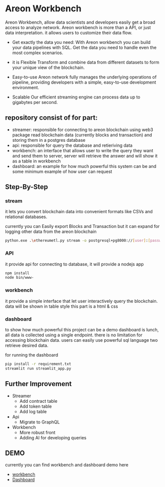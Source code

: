 # Areon Workbench
Areon Workbench, allow data scientists and developers easily get a broad access to analyze network.
Areon workbench is more than a API, or just data interpretation. it allows users to customize their data flow.
- Get exactly the data you need:
With Areon workbench you can build your data pipelines with SQL. Get the data you need to handle even the most complex scenarios.

- it is Flexible
Transform and combine data from different datasets to form your unique view of the blockchain.

- Easy-to-use
Areon network fully manages the underlying operations of pipeline, providing developers with a simple, easy-to-use development environment.

- Scalable
Our efficient streaming engine can process data up to gigabytes per second.

## repository consist of for part:

- streamer: responsible for connecting to areon blockchain using web3 package read blockchain data (currently blocks and transaction) and storing them in a postgres database
- api: responsible for query the database and retieriving data
- workbench: an interface that allows user to write the query they want and send them to server, server will retrieve the answer and will show it as a table in workbench
- dashboard: an example for how much powerful this system can be and some minimum example of how user can request

## Step-By-Step
### stream
it lets you convert blockchain data into convenient formats like CSVs and relational databases.

currently you can Easily export Blocks and Transaction but it can expand for logging other data from the areon blockchain

```sh
python.exe .\ethereumetl.py stream -o postgresql+pg8000://[user]:[password]@127.0.0.1:5432/areondb -e block,transaction --log-file log.txt --provider-uri https://testnet-rpc.areon.network
```

### API

it provide api for connecting to database, it will provide a nodejs app

```sh
npm install
node bin/www-
```
### workbench

it provide a simple interface that let user interactively query the blockchain.
data will be shown in table style
this part is a html & css

### dashboard

to show how much powerful this project can be a demo dashboard is lunch, all data is collected using a single endpoint. there is no limitation for accessing blockchain data. users can easily use powerful sql language two retrieve desired data.

for running the dashboard

```sh
pip install -r requirement.txt
streamlit run streamlit_app.py
```
## Further Improvement
- Streamer
    + Add contract table
    + Add token table
    + Add log table
- Api
    + Migrate to GraphQL
- Workbench
    + More robust front
    + Adding AI for developing queries
## DEMO

currently you can find workbench and dashboard demo here
- [workbench](https://areon.cuttlas.app/)
- [Dashboard](https://areon-dashboard.cuttlas.app/)


